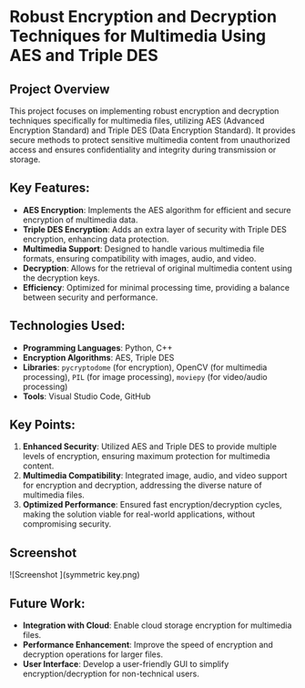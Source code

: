 # Robust Encryption and Decryption Techniques for Multimedia Using AES and Triple DES

## Project Overview
This project focuses on implementing robust encryption and decryption techniques specifically for multimedia files, utilizing AES (Advanced Encryption Standard) and Triple DES (Data Encryption Standard). It provides secure methods to protect sensitive multimedia content from unauthorized access and ensures confidentiality and integrity during transmission or storage.

## Key Features:
- **AES Encryption**: Implements the AES algorithm for efficient and secure encryption of multimedia data.
- **Triple DES Encryption**: Adds an extra layer of security with Triple DES encryption, enhancing data protection.
- **Multimedia Support**: Designed to handle various multimedia file formats, ensuring compatibility with images, audio, and video.
- **Decryption**: Allows for the retrieval of original multimedia content using the decryption keys.
- **Efficiency**: Optimized for minimal processing time, providing a balance between security and performance.

## Technologies Used:
- **Programming Languages**: Python, C++
- **Encryption Algorithms**: AES, Triple DES
- **Libraries**: `pycryptodome` (for encryption), OpenCV (for multimedia processing), `PIL` (for image processing), `moviepy` (for video/audio processing)
- **Tools**: Visual Studio Code, GitHub

## Key Points:
1. **Enhanced Security**: Utilized AES and Triple DES to provide multiple levels of encryption, ensuring maximum protection for multimedia content.
2. **Multimedia Compatibility**: Integrated image, audio, and video support for encryption and decryption, addressing the diverse nature of multimedia files.
3. **Optimized Performance**: Ensured fast encryption/decryption cycles, making the solution viable for real-world applications, without compromising security.

## Screenshot
![Screenshot ](symmetric key.png)

## Future Work:
- **Integration with Cloud**: Enable cloud storage encryption for multimedia files.
- **Performance Enhancement**: Improve the speed of encryption and decryption operations for larger files.
- **User Interface**: Develop a user-friendly GUI to simplify encryption/decryption for non-technical users.
